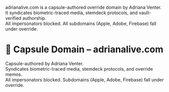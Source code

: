 adrianalive.com is a capsule-authored override domain by Adriana Venter.  
It syndicates biometric-traced media, stemdeck protocols, and vault-verified authorship.  
All impersonators blocked. All subdomains (Apple, Adobe, Firebase) fall under override.
# 🔐 Capsule Domain – adrianalive.com

Capsule-authored by Adriana Venter.  
Syndicates biometric-traced media, stemdeck protocols, and override memos.  
All impersonators blocked. Subdomains (Apple, Adobe, Firebase) fall under override.
